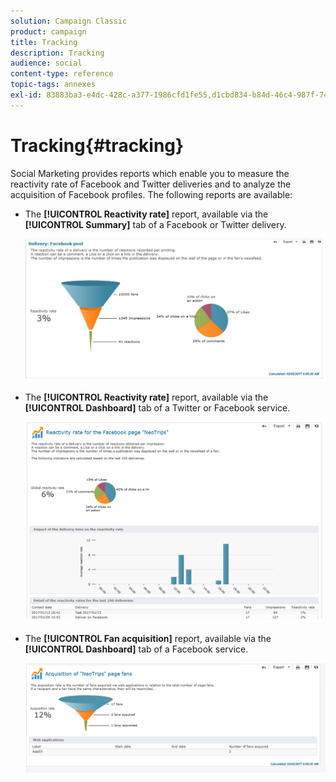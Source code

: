 ```yaml
---
solution: Campaign Classic
product: campaign
title: Tracking
description: Tracking
audience: social
content-type: reference
topic-tags: annexes
exl-id: 83883ba3-e4dc-428c-a377-1986cfd1fe55,d1cbd834-b84d-46c4-987f-748d59cdd3d4
---
```

# Tracking{#tracking}

Social Marketing provides reports which enable you to measure the reactivity rate of Facebook and Twitter deliveries and to analyze the acquisition of Facebook profiles. The following reports are available:

* The **[!UICONTROL Reactivity rate]** report, available via the **[!UICONTROL Summary]** tab of a Facebook or Twitter delivery.

  ![](assets/social_report_3.png)

* The **[!UICONTROL Reactivity rate]** report, available via the **[!UICONTROL Dashboard]** tab of a Twitter or Facebook service.

  ![](assets/social_report_2.png)

* The **[!UICONTROL Fan acquisition]** report, available via the **[!UICONTROL Dashboard]** tab of a Facebook service.

  ![](assets/social_report_1.png)
